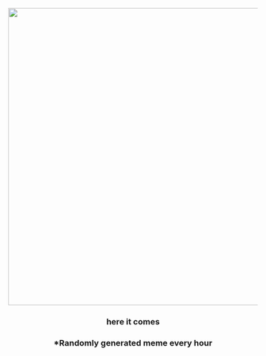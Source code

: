 <p align="center">
        <img src="https://i.redd.it/vui1pih06ja91.jpg" width="600" height="600">
        </p>
        <h3 align="center">here it comes</h3>
        <h3 align="center">*Randomly generated meme every hour</h3>
    